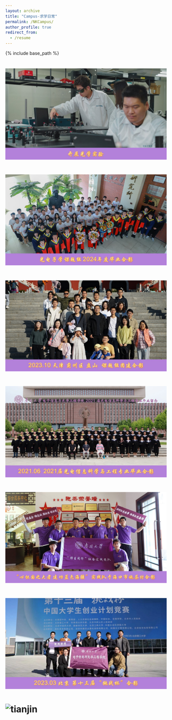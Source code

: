 ```yaml
---
layout: archive
title: "Campus-求学日常"
permalink: /NKCampus/
author_profile: true
redirect_from:
  - /resume
---
```


{% include base_path %}


![tianjin](/images/nkcampus/cp1.JPG)
======

![tianjin](/images/nkcampus/cp2.JPG)
======

![tianjin](/images/nkcampus/cp3.JPG)
======

![tianjin](/images/nkcampus/cp4.JPG)
======

![tianjin](/images/nkcampus/cp5.JPG)
======

![tianjin](/images/nkcampus/cp6.JPG)
======

![tianjin](/images/nkcampus/cp_zyfw.png)
======
